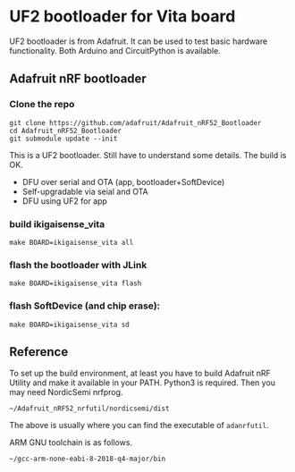 # UF2 bootloader for Vita board

UF2 bootloader is from Adafruit. It can be used to test basic hardware functionality. Both Arduino and CircuitPython is available. 

## Adafruit nRF bootloader

### Clone the repo

```
git clone https://github.com/adafruit/Adafruit_nRF52_Bootloader
cd Adafruit_nRF52_Bootloader
git submodule update --init
```

This is a UF2 bootloader. Still have to understand some details. The build is OK.

* DFU over serial and OTA (app, bootloader+SoftDevice)
* Self-upgradable via seial and OTA
* DFU using UF2 for app

### build ikigaisense_vita

```
make BOARD=ikigaisense_vita all
```

### flash the bootloader with JLink

```
make BOARD=ikigaisense_vita flash
```

### flash SoftDevice (and chip erase):

```
make BOARD=ikigaisense_vita sd
```

## Reference

To set up the build environment, at least you have to build Adafruit nRF Utility and make it available in your PATH. Python3 is required. Then you may need NordicSemi nrfprog.

```
~/Adafruit_nRF52_nrfutil/nordicsemi/dist
```

The above is usually where you can find the executable of ```adanrfutil```.

ARM GNU toolchain is as follows.

```
~/gcc-arm-none-eabi-8-2018-q4-major/bin
```

